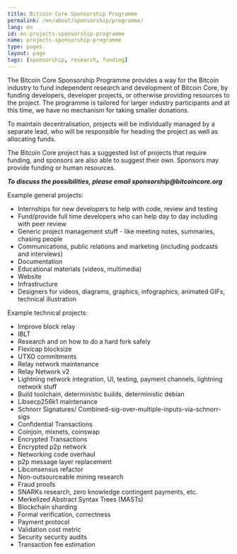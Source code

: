 ```yaml
---
title: Bitcoin Core Sponsorship Programme
permalink: /en/about/sponsorship/programme/
lang: en
id: en-projects-sponsorship-programme
name: projects-sponsorship-programme
type: pages
layout: page
tags: [sponsorship, research, funding]
---
```

The Bitcoin Core Sponsorship Programme provides a way for the Bitcoin industry to fund independent research and development of Bitcoin Core, by funding developers, developer projects, or otherwise providing resources to the project. The programme is tailored for larger industry participants and at this time, we have no mechanism for taking smaller donations.

To maintain decentralisation, projects will be individually managed by a separate lead, who will be responsible for heading the project as well as allocating funds.

The Bitcoin Core project has a suggested list of projects that require funding, and sponsors are also able to suggest their own. Sponsors may provide funding or human resources.

_**To discuss the possibilities, please email sponsorship<span style="display:none"></span>@bitcoincore.org**_

Example general projects:

- Internships for new developers to help with code, review and testing
- Fund/provide full time developers who can help day to day including with peer review
- Generic project management stuff - like meeting notes, summaries, chasing people 
- Communications, public relations and marketing (including podcasts and interviews)
- Documentation
- Educational materials (videos, multimedia)
- Website
- Infrastructure
- Designers for videos, diagrams, graphics, infographics, animated GIFs, technical illustration

Example technical projects:

- Improve block relay
- IBLT
- Research and on how to do a hard fork safely
- Flexicap blocksize
- UTXO commitments
- Relay network maintenance
- Relay Network v2
- Lightning network integration, UI, testing, payment channels, lightning network stuff
- Build toolchain, deterministic builds, deterministic debian
- Libsecp256k1 maintenance
- Schnorr Signatures/ Combined-sig-over-multiple-inputs-via-schnorr-sigs
- Confidential Transactions
- Coinjoin, mixnets, coinswap
- Encrypted Transactions
- Encrypted p2p network
- Networking code overhaul
- p2p message layer replacement
- Libconsensus refactor
- Non-outsourceable mining research
- Fraud proofs
- SNARKs research, zero knowledge contingent payments, etc.
- Merkelized Abstract Syntax Trees (MASTs)
- Blockchain sharding
- Formal verification, correctness
- Payment protocol
- Validation cost metric
- Security security audits
- Transaction fee estimation
